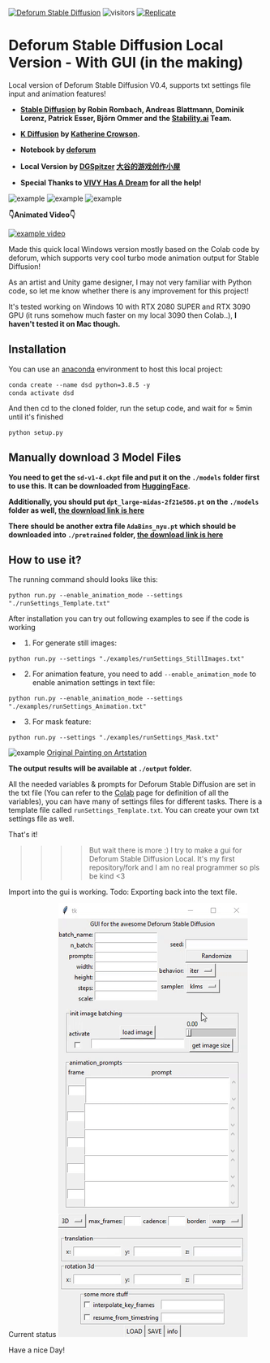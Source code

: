 [![Deforum Stable Diffusion](https://colab.research.google.com/assets/colab-badge.svg)](https://colab.research.google.com/github/deforum/stable-diffusion/blob/main/Deforum_Stable_Diffusion.ipynb)
![visitors](https://visitor-badge.glitch.me/badge?page_id=deforum_sd_local_repo)
[![Replicate](https://replicate.com/deforum/deforum_stable_diffusion/badge)](https://replicate.com/deforum/deforum_stable_diffusion)

# Deforum Stable Diffusion Local Version - With GUI (in the making)
Local version of Deforum Stable Diffusion V0.4, supports txt settings file input and animation features!

- **[Stable Diffusion](https://github.com/CompVis/stable-diffusion) by Robin Rombach, Andreas Blattmann, Dominik Lorenz, Patrick Esser, Björn Ommer and the [Stability.ai](https://stability.ai/) Team.**
- **[K Diffusion](https://github.com/crowsonkb/k-diffusion) by [Katherine Crowson](https://twitter.com/RiversHaveWings).** 
- **Notebook by [deforum](https://discord.com/invite/upmXXsrwZc)**

- **Local Version by [DGSpitzer](https://www.youtube.com/channel/UCzzsYBF4qwtMwJaPJZ5SuPg) [大谷的游戏创作小屋](https://space.bilibili.com/176003)**
- **Special Thanks to [VIVY Has A Dream](https://github.com/vivyhasadream) for all the help!**


![example](examples/example1.gif)
![example](examples/example2.gif)
![example](examples/example3.gif)

**👇Animated Video👇**

[![example video](https://img.youtube.com/vi/DCJm61yQ4_g/0.jpg)](https://www.youtube.com/watch?v=DCJm61yQ4_g)


Made this quick local Windows version mostly based on the Colab code by deforum, which supports very cool turbo mode animation output for Stable Diffusion!

As an artist and Unity game designer, I may not very familiar with Python code, so let me know whether there is any improvement for this project!

It's tested working on Windows 10 with RTX 2080 SUPER and RTX 3090 GPU (it runs somehow much faster on my local 3090 then Colab..), **I haven't tested it on Mac though.**

## Installation

You can use an [anaconda](https://conda.io/) environment to host this local project:

```
conda create --name dsd python=3.8.5 -y
conda activate dsd
```

And then cd to the cloned folder, run the setup code, and wait for ≈ 5min until it's finished

```
python setup.py
```

## Manually download 3 Model Files

**You need to get the `sd-v1-4.ckpt` file and put it on the `./models` folder first to use this. It can be downloaded from [HuggingFace](https://huggingface.co/CompVis/stable-diffusion).**

**Additionally, you should put `dpt_large-midas-2f21e586.pt` on the `./models` folder as well, [the download link is here](https://github.com/intel-isl/DPT/releases/download/1_0/dpt_large-midas-2f21e586.pt)**

**There should be another extra file `AdaBins_nyu.pt` which should be downloaded into `./pretrained` folder, [the download link is here](https://cloudflare-ipfs.com/ipfs/Qmd2mMnDLWePKmgfS8m6ntAg4nhV5VkUyAydYBp8cWWeB7/AdaBins_nyu.pt)**


## How to use it?
The running command should looks like this:
```
python run.py --enable_animation_mode --settings "./runSettings_Template.txt"
```

After installation you can try out following examples to see if the code is working
- 1. For generate still images:
```
python run.py --settings "./examples/runSettings_StillImages.txt"
```
- 2. For animation feature, you need to add `--enable_animation_mode` to enable animation settings in text file:
```
python run.py --enable_animation_mode --settings "./examples/runSettings_Animation.txt"
```
- 3. For mask feature:
```
python run.py --settings "./examples/runSettings_Mask.txt"
```
![example](examples/MaskExampleDisplay.png)
[Original Painting on Artstation](https://www.artstation.com/artwork/yVyG3)

**The output results will be available at `./output` folder.**

All the needed variables & prompts for Deforum Stable Diffusion are set in the txt file (You can refer to the [Colab](https://colab.research.google.com/github/deforum/stable-diffusion/blob/main/Deforum_Stable_Diffusion.ipynb) page for definition of all the variables), you can have many of settings files for different tasks. There is a template file called `runSettings_Template.txt`. You can create your own txt settings file as well.


That's it! 

>>>>  But wait there is more :)
I try to make a gui for Deforum Stable Diffusion Local. It's my first repository/fork and I am no real programmer so pls be kind <3

Import into the gui is working.
Todo: Exporting back into the text file.

Current status
![](https://github.com/xtrembug/gifs/blob/main/gui_v1.1.gif)

Have a nice Day!




